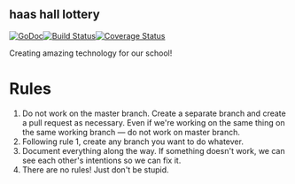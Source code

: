 ## haas hall lottery
[![GoDoc](http://godoc.org/github.com/mattcunningham/haas-hall-lottery?status.png)](http://godoc.org/github.com/mattcunningham/haas-hall-lottery)[![Build Status](https://travis-ci.org/mattcunningham/haas-hall-lottery.svg?branch=master)](http://travis-ci.org/mattcunningham/haas-hall-lottery)[![Coverage Status](https://coveralls.io/repos/mattcunningham/haas-hall-lottery/badge.svg?branch=master&service=github)](https://coveralls.io/github/mattcunningham/haas-hall-lottery?branch=master)

Creating amazing technology for our school!


# Rules
1. Do not work on the master branch. Create a separate branch and create a pull request as necessary. Even if we're working on the same thing on the same working branch — do not work on master branch.
2. Following rule 1, create any branch you want to do whatever.
3. Document everything along the way. If something doesn't work, we can see each other's intentions so we can fix it.
4. There are no rules! Just don't be stupid.
